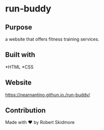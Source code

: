 # run-buddy

## Purpose 
a website that offers fitness training services. 

## Built with 
*HTML
*CSS

## Website 
https://nearnantino.githun.io./run-buddy/

## Contribution
Made with ❤️ by Robert Skidmore
